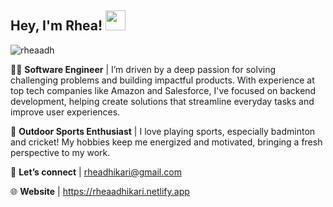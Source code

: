 ## Hey, I'm Rhea! <img src="https://rheaadh.github.io/images/hey.gif" width="32px">
<p align="left"> <img src="https://komarev.com/ghpvc/?username=rheaadh&label=Profile%20views&color=0e75b6&style=flat" alt="rheaadh" /> </p>

👩‍💻 **Software Engineer** | I’m driven by a deep passion for solving challenging problems and building impactful products. With experience at top tech companies like Amazon and Salesforce, I've focused on backend development, helping create solutions that streamline everyday tasks and improve user experiences.

🏸 **Outdoor Sports Enthusiast** | I love playing sports, especially badminton and cricket! My hobbies keep me energized and motivated, bringing a fresh perspective to my work.

📧 **Let’s connect** | rheadhikari@gmail.com

🌐 **Website** | https://rheaadhikari.netlify.app

<!-- ## GitHub Stats 📊 -->

<!-- <p>&nbsp;<img align="center" src="https://github-readme-stats.vercel.app/api?username=rheaadh&show_icons=true&locale=en" alt="rheaadh" /></p> -->

